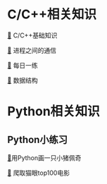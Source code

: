 # C/C++相关知识
[🔎]() C/C++基础知识

[🔎]() 进程之间的通信

[🔎](docs/C++/每日一练.md) 每日一练

[🔎](docs/C++/数据结构与算法.md) 数据结构


# Python相关知识
## Python小练习

[🔎](docs/Python/shehuiren.md)用Python画一只小猪佩奇

[🔎](docs/Python/爬取猫眼top100电影.md) 爬取猫眼top100电影




